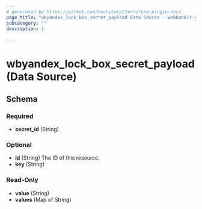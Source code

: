 ```yaml
---
# generated by https://github.com/hashicorp/terraform-plugin-docs
page_title: "wbyandex_lock_box_secret_payload Data Source - webbankir-yandex"
subcategory: ""
description: |-
  
---
```


# wbyandex_lock_box_secret_payload (Data Source)





<!-- schema generated by tfplugindocs -->
## Schema

### Required

- **secret_id** (String)

### Optional

- **id** (String) The ID of this resource.
- **key** (String)

### Read-Only

- **value** (String)
- **values** (Map of String)


